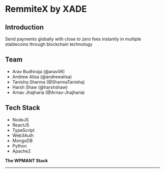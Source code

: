 # RemmiteX by XADE

## Introduction

Send payments globally with close to zero fees instantly in multiple stablecoins through blockchain technology

## Team 

- Arav Budhiraja (@arav06)
- Andrew Alisa (@andrewalisa)
- Tanishq Sharma (@SharmaTanishq)
- Harsh Shaw (@harshshaw)
- Arnav Jhajharia (@Arnav-Jhajharia)

## Tech Stack

- NodeJS
- ReactJS
- TypeScript
- Web3Auth
- MongoDB
- Python 
- Apache2

<b>The WPMANT Stack</b>

***
